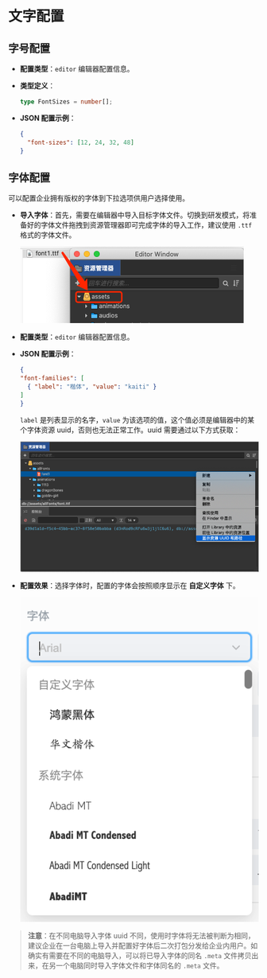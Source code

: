 # 文字配置

## 字号配置

- **配置类型**：`editor` 编辑器配置信息。

- **类型定义**：

    ```ts
    type FontSizes = number[];
    ```

- **JSON 配置示例**：

    ```json
    {
      "font-sizes": [12, 24, 32, 48]
    }
    ```

## 字体配置

可以配置企业拥有版权的字体到下拉选项供用户选择使用。

- **导入字体**：首先，需要在编辑器中导入目标字体文件。切换到研发模式，将准备好的字体文件拖拽到资源管理器即可完成字体的导入工作，建议使用 `.ttf` 格式的字体文件。

  ![import](./img/import.png)

- **配置类型**：`editor` 编辑器配置信息。

- **JSON 配置示例**：

    ```json
    {
    "font-families": [
      { "label": "楷体", "value": "kaiti" }
    ]
    }
    ```

    `label` 是列表显示的名字，`value` 为该选项的值，这个值必须是编辑器中的某个字体资源 uuid，否则也无法正常工作。uuid 需要通过以下方式获取：

    ![uuid](./img/uuid.png)

- **配置效果**：选择字体时，配置的字体会按照顺序显示在 **自定义字体** 下。

    ![配置效果](./img/font.png)

> **注意**：在不同电脑导入字体 uuid 不同，使用时字体将无法被判断为相同，建议企业在一台电脑上导入并配置好字体后二次打包分发给企业内用户。如确实有需要在不同的电脑导入，可以将已导入字体的同名 `.meta` 文件拷贝出来，在另一个电脑同时导入字体文件和字体同名的 `.meta` 文件。
